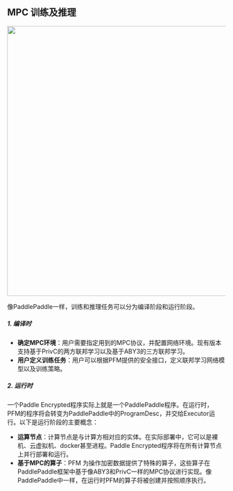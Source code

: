 ## MPC 训练及推理

<img src='../../../images/PFM-design.png' width = "1000" height = "622" align="middle"/>

像PaddlePaddle一样，训练和推理任务可以分为编译阶段和运行阶段。

##### 1. 编译时

* **确定MPC环境**：用户需要指定用到的MPC协议，并配置网络环境。现有版本支持基于PrivC的两方联邦学习以及基于ABY3的三方联邦学习。
* **用户定义训练任务**：用户可以根据PFM提供的安全接口，定义联邦学习网络模型以及训练策略。

##### 2. 运行时

一个Paddle Encrypted程序实际上就是一个PaddlePaddle程序。在运行时，PFM的程序将会转变为PaddlePaddle中的ProgramDesc，并交给Executor运行。以下是运行阶段的主要概念：
* **运算节点**：计算节点是与计算方相对应的实体。在实际部署中，它可以是裸机、云虚拟机、docker甚至进程。Paddle Encrypted程序将在所有计算节点上并行部署和运行。
* **基于MPC的算子**：PFM 为操作加密数据提供了特殊的算子，这些算子在PaddlePaddle框架中基于像ABY3和PrivC一样的MPC协议进行实现。像PaddlePaddle中一样，在运行时PFM的算子将被创建并按照顺序执行。


